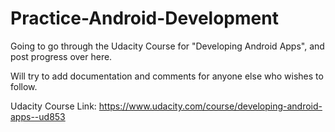 # Practice-Android-Development
Going to go through the Udacity Course for "Developing Android Apps", and post progress over here.

Will try to add documentation and comments for anyone else who wishes to follow.

Udacity Course Link: https://www.udacity.com/course/developing-android-apps--ud853
